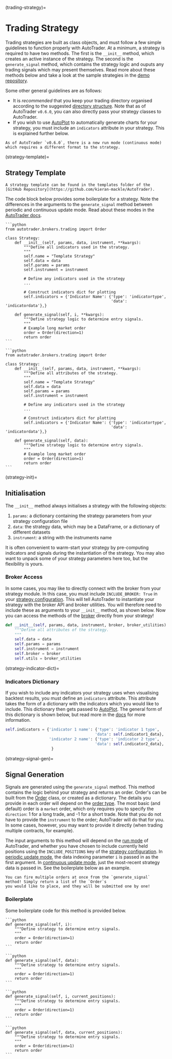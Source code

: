 (trading-strategy)=
# Trading Strategy

Trading strategies are built as class objects, and must follow a few simple guidelines to function properly with 
AutoTrader. At a minimum, a strategy is required to have two methods. The first is the `__init__` method, which
creates an active instance of the strategy. The second is the `generate_signal` method, which contains the 
strategy logic and ouputs any trading signals which may present themselves. Read more about these methods below 
and take a look at the sample strategies in the [demo repository](https://github.com/kieran-mackle/autotrader-demo).

Some other general guidelines are as follows:
- It is *recommended* that you keep your trading directory organised according to the suggested 
  [directory structure](rec-dir-struc). Note that as of AutoTrader `v0.6.0`, you can also directly pass your
  strategy classes to AutoTrader.
- If you wish to use [AutoPlot](autoplot-docs) to automatically generate charts for your strategy, you must include
  an `indicators` attribute in your strategy. This is explained further below.


```{important}
As of AutoTrader `v0.6.0`, there is a new run mode (continuous mode) which requires a different format to the strategy.
```


(strategy-template)=
## Strategy Template

```{tip}
A strategy template can be found in the templates folder of the [GitHub Repository](https://github.com/kieran-mackle/AutoTrader).
```

The code block below provides some boilerplate for a strategy. Note the differences in the arguments to the 
`generate_signal` method between periodic and continuous update mode. Read about these modes in the 
[AutoTrader docs](autotrader-run-modes).

````{tab} Periodic Update Mode
```python
from autotrader.brokers.trading import Order

class Strategy:
    def __init__(self, params, data, instrument, **kwargs):
        """Define all indicators used in the strategy.
        """
        self.name = "Template Strategy"
        self.data = data
        self.params = params
        self.instrument = instrument
        
        # Define any indicators used in the strategy
        ...

        # Construct indicators dict for plotting
        self.indicators = {'Indicator Name': {'type': 'indicatortype',
                                              'data': 'indicatordata'},}
        
    def generate_signal(self, i, **kwargs):
        """Define strategy logic to determine entry signals.
        """
        # Example long market order
        order = Order(direction=1)
        return order
```
````
````{tab} Continuous Update Mode
```python
from autotrader.brokers.trading import Order

class Strategy:
    def __init__(self, params, data, instrument, **kwargs):
        """Define all attributes of the strategy.
        """
        self.name = "Template Strategy"
        self.data = data
        self.params = params
        self.instrument = instrument
        
        # Define any indicators used in the strategy
        ...

        # Construct indicators dict for plotting
        self.indicators = {'Indicator Name': {'type': 'indicatortype',
                                              'data': 'indicatordata'},}
        
    def generate_signal(self, data):
        """Define strategy logic to determine entry signals.
        """
        # Example long market order
        order = Order(direction=1)
        return order
```
````


(strategy-init)=
## Initialisation
The `__init__` method always initialises a strategy with the following objects:
  1. `params`: a dictionary containing the strategy parameters from your strategy configuration file
  2. `data`: the strategy data, which may be a DataFrame, or a dictionary of different datasets
  3. `instrument`: a string with the instruments name

It is often convenient to warm-start your strategy by pre-computing indicators and signals during the 
instantiation of the strategy. You may also want to unpack some of your strategy parameters here too, but
the flexibility is yours.


### Broker Access
In some cases, you may like to directly connect with the broker from your strategy module. In this case, 
you must include `INCLUDE_BROKER: True` in your [strategy configuration](strategy-config). This will tell 
AutoTrader to instantiate your strategy with the broker API and broker utilities. You will therefore need 
to include these as arguments to your `__init__` method, as shown below. Now you can access the methods of 
the [broker](broker-interface) directly from your strategy!

```python
def __init__(self, params, data, instrument, broker, broker_utilities):
    """Define all attributes of the strategy.
    """
    self.data = data
    self.params = params
    self.instrument = instrument
    self.broker = broker
    self.utils = broker_utilities
```

(strategy-indicator-dict)=
### Indicators Dictionary
If you wish to include any indicators your strategy uses when visualising backtest results, you must 
define an `indicators` attribute. This attribute takes the form of a dictionary with the indicators which
you would like to include. This dictionary then gets passed to [AutoPlot](autoplot-docs). The general form of this
dictionary is shown below, but read more in the [docs](autoplot-indi-spec) for more information.

```python
self.indicators = {'indicator 1 name': {'type': 'indicator 1 type',
                                       'data': self.indicator1_data},
                   'indicator 2 name': {'type': 'indicator 2 type',
                                       'data': self.indicator2_data},
                    }
```


(strategy-signal-gen)=
## Signal Generation
Signals are generated using the `generate_signal` method. This method contains the logic behind your strategy 
and returns an order. Order's can be built from the [Order](order-object) class, or created as a dictionary. 
The details you provide in each order will depend on the [order type](order-types). The most basic (and default) 
order is a `market` order, which only requires you to specify the `direction`: 1 for a long trade, and -1 for a 
short trade. Note that you do not have to provide the `instrument` to the order; AutoTrader will do that for you.
In some cases, however, you may want to provide it directly (when trading multiple contracts, for example).

The input arguments to this method will depend on the [run mode](autotrader-run-modes) of AutoTrader, and whether
you have chosen to include currently held positions using the `INCLUDE_POSITIONS` key of the 
[strategy configuration](strategy-config-options). In [periodic update mode](autotrader-periodic-mode), the data 
indexing parameter `i` is passed in as the first argument. In [continuous update mode](autotrader-continuous-mode), 
just the most-recent strategy data is passed in. See the boilerplate below as an example.


```{tip}
You can fire multiple orders at once from the `generate_signal` method! Simply return a list of the `Order`s 
you would like to place, and they will be submitted one by one!
```

### Boilerplate

Some boilerplate code for this method is provided below.

````{tab} Periodic Mode
```python
def generate_signal(self, i):
    """Define strategy to determine entry signals.
    """
    order = Order(direction=1) 
    return order
```
````
````{tab} Continuous Mode
```python
def generate_signal(self, data):
    """Define strategy to determine entry signals.
    """
    order = Order(direction=1) 
    return order
```
````
````{tab} Periodic Mode (with positions)
```python
def generate_signal(self, i, current_positions):
    """Define strategy to determine entry signals.
    """
    order = Order(direction=1) 
    return order
```
````
````{tab} Continuous Mode (with positions)
```python
def generate_signal(self, data, current_positions):
    """Define strategy to determine entry signals.
    """
    order = Order(direction=1) 
    return order
```
````
